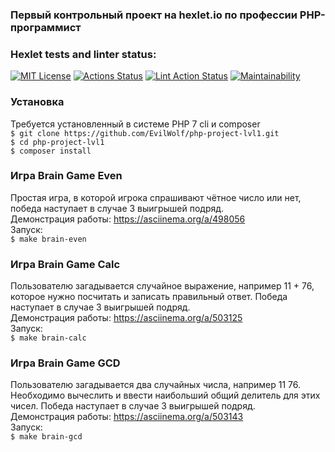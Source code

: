 ### Первый контрольный проект на hexlet.io по профессии PHP-программист

### Hexlet tests and linter status:
[![MIT License](https://img.shields.io/github/license/EvilWolf/php-project-lvl1)](https://github.com/EvilWolf/php-project-lvl1/blob/main/LICENSE)
[![Actions Status](https://github.com/EvilWolf/php-project-lvl1/workflows/hexlet-check/badge.svg)](https://github.com/EvilWolf/php-project-lvl1/actions)
[![Lint Action Status](https://github.com/EvilWolf/php-project-lvl1/workflows/lint-php-codesniffer/badge.svg)](https://github.com/EvilWolf/php-project-lvl1/actions)
[![Maintainability](https://api.codeclimate.com/v1/badges/5097687603c15a0240ce/maintainability)](https://codeclimate.com/github/EvilWolf/php-project-lvl1/maintainability)

### Установка
Требуется установленный в системе PHP 7 cli и composer  
`$ git clone https://github.com/EvilWolf/php-project-lvl1.git`  
`$ cd php-project-lvl1`  
`$ composer install`  

### Игра Brain Game Even
Простая игра, в которой игрока спрашивают чётное число или нет, победа наступает в случае 3 выигрышей подряд.  
Демонстрация работы: https://asciinema.org/a/498056  
Запуск:  
`$ make brain-even`

### Игра Brain Game Calc
Пользователю загадывается случайное выражение, например 11 + 76, которое нужно посчитать и записать правильный ответ. Победа наступает в случае 3 выигрышей подряд.    
Демонстрация работы: https://asciinema.org/a/503125  
Запуск:  
`$ make brain-calc`

### Игра Brain Game GCD
Пользователю загадывается два случайных числа, например 11 76. Необходимо вычеслить и ввести наибольший общий делитель для этих чисел. Победа наступает в случае 3 выигрышей подряд.    
Демонстрация работы: https://asciinema.org/a/503143  
Запуск:  
`$ make brain-gcd`
